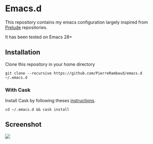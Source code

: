 # Emacs.d

This repository contains my emacs configuration largely inspired from [Prelude](https://github.com/bbatsov/prelude) repositories.

It has been tested on Emacs 28+

## Installation

Clone this repository in your home directory

`git clone --recursive https://github.com/PierreRambaud/emacs.d ~/.emacs.d`

### With Cask

Install Cask by following theses [instructions](http://cask.readthedocs.org/en/latest/guide/installation.html).

`cd ~/.emacs.d && cask install`

## Screenshot

![](https://raw.github.com/PierreRambaud/emacs.d/master/preview.png)
